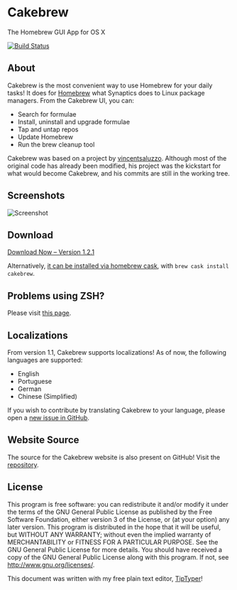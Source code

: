 # Cakebrew

The Homebrew GUI App for OS X

[![Build Status](https://travis-ci.org/brunophilipe/Cakebrew.svg?branch=dev)](https://travis-ci.org/brunophilipe/Cakebrew)

## About

Cakebrew is the most convenient way to use Homebrew for your daily tasks! It does for [Homebrew](http://brew.sh) what Synaptics does to Linux package managers. From the Cakebrew UI, you can:

* Search for formulae
* Install, uninstall and upgrade formulae
* Tap and untap repos
* Update Homebrew
* Run the brew cleanup tool

Cakebrew was based on a project by [vincentsaluzzo](https://github.com/vincentsaluzzo/Homebrew-GUI). Although most of the original code has already been modified, his project was the kickstart for what would become Cakebrew, and his commits are still in the working tree.

## Screenshots

![Screenshot](https://www.cakebrew.com/assets/img/app-bg.png)

## Download

[Download Now – Version 1.2.1](https://www.cakebrew.com/#download)

Alternatively, [it can be installed via homebrew cask](https://github.com/brunophilipe/Cakebrew/issues/148), with `brew cask install cakebrew`.

## Problems using ZSH?

Please visit [this page](https://github.com/brunophilipe/Cakebrew/wiki#using-zsh-shell).

## Localizations

From version 1.1, Cakebrew supports localizations!
As of now, the following languages are supported:

* English
* Portuguese
* German
* Chinese (Simplified)

If you wish to contribute by translating Cakebrew to your language, please open a [new issue in GitHub](https://github.com/brunophilipe/Cakebrew/issues).

## Website Source

The source for the Cakebrew website is also present on GitHub! Visit the [repository](https://github.com/brunophilipe/Cakebrew-site/).

## License

This program is free software: you can redistribute it and/or modify it under the terms of the GNU General Public License as published by the Free Software Foundation, either version 3 of the License, or (at your option) any later version.
This program is distributed in the hope that it will be useful, but WITHOUT ANY WARRANTY; without even the implied warranty of MERCHANTABILITY or FITNESS FOR A PARTICULAR PURPOSE.  See the GNU General Public License for more details.
You should have received a copy of the GNU General Public License along with this program.  If not, see [<http://www.gnu.org/licenses/>](http://www.gnu.org/licenses/).

This document was written with my free plain text editor, [TipTyper](https://brunophilipe.com/software/tiptyper)!
